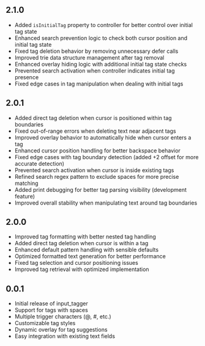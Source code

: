 ## 2.1.0

* Added `isInitialTag` property to controller for better control over initial tag state
* Enhanced search prevention logic to check both cursor position and initial tag state
* Fixed tag deletion behavior by removing unnecessary defer calls
* Improved trie data structure management after tag removal
* Enhanced overlay hiding logic with additional initial tag state checks
* Prevented search activation when controller indicates initial tag presence
* Fixed edge cases in tag manipulation when dealing with initial tags

## 2.0.1

* Added direct tag deletion when cursor is positioned within tag boundaries
* Fixed out-of-range errors when deleting text near adjacent tags
* Improved overlay behavior to automatically hide when cursor enters a tag
* Enhanced cursor position handling for better backspace behavior
* Fixed edge cases with tag boundary detection (added +2 offset for more accurate detection)
* Prevented search activation when cursor is inside existing tags
* Refined search regex pattern to exclude spaces for more precise matching
* Added print debugging for better tag parsing visibility (development feature)
* Improved overall stability when manipulating text around tag boundaries

## 2.0.0

* Improved tag formatting with better nested tag handling
* Added direct tag deletion when cursor is within a tag
* Enhanced default pattern handling with sensible defaults
* Optimized formatted text generation for better performance
* Fixed tag selection and cursor positioning issues
* Improved tag retrieval with optimized implementation

## 0.0.1

* Initial release of input_tagger
* Support for tags with spaces
* Multiple trigger characters (@, #, etc.)
* Customizable tag styles
* Dynamic overlay for tag suggestions
* Easy integration with existing text fields